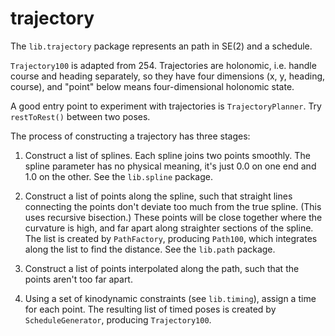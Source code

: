 # trajectory

The `lib.trajectory` package represents an path in SE(2) and a schedule.

`Trajectory100` is adapted from 254.  Trajectories are holonomic,
i.e. handle course and heading separately, so they have four dimensions (x, y, heading, course), and "point" below means four-dimensional holonomic state.

A good entry point to experiment with trajectories is `TrajectoryPlanner`.  Try `restToRest()` between two poses.

The process of constructing a trajectory has three stages:

1. Construct a list of splines.  Each spline joins two points smoothly.  The spline parameter has no physical meaning, it's just 0.0 on one end and 1.0 on the other.  See the `lib.spline` package.

2. Construct a list of points along the spline, such that straight lines connecting the points don't deviate too much from the true spline. (This uses recursive bisection.)  These points will be close together where the curvature is high, and far apart along straighter sections of the spline.  The list is created by `PathFactory`, producing `Path100`, which integrates along the list to find the distance.  See the `lib.path` package.

3. Construct a list of points interpolated along the path, such that the points aren't too far apart.

4. Using a set of kinodynamic constraints (see `lib.timing`), assign a time for each point.  The resulting list of timed poses is created by `ScheduleGenerator`, producing `Trajectory100`.